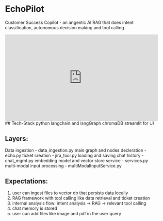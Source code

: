 # EchoPilot
Customer Success Copilot - an angentic AI RAG that does intent classification, autonomous decision making and tool calling 
<div style="position: relative; padding-bottom: 56.25%; height: 0;"><iframe src="https://www.loom.com/embed/52d3f6b3a6ac48318bb19dfad2ddfcff?sid=7f6c8b12-b8cd-4287-a79f-c3ac76a6ac77" frameborder="0" webkitallowfullscreen mozallowfullscreen allowfullscreen style="position: absolute; top: 0; left: 0; width: 100%; height: 100%;"></iframe></div>
## Tech-Stack
python
langchain and langGraph
chromaDB
streamlit for UI

## Layers:
Data ingestion - data_ingestion.py
main graph and nodes decleration - echo.py
ticket creation - jira_tool.py
loading and saving chat history - chat_mgmt.py
embedding model and vector store service - services.py
multi-modal input processing - multiModalInputService.py

## Expectations:
1. user can ingest files to vector db that persists data locally
2. RAG framework with tool calling like data retrieval and ticket creation
3. internal analysis flow: intent analysis -> RAG -> relevant tool calling
4. chat memory is stored
5. user can add files like image and pdf in the user query
